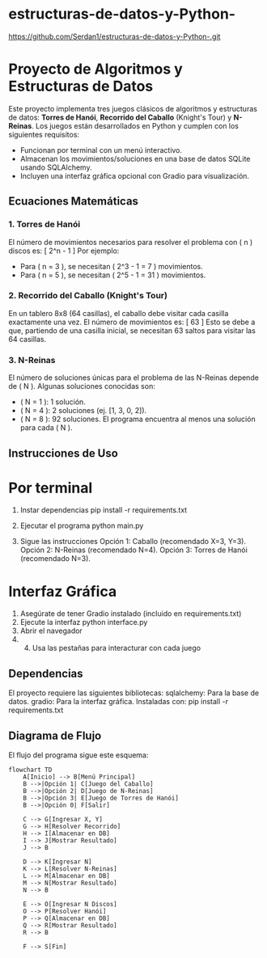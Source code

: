 # estructuras-de-datos-y-Python-

https://github.com/Serdan1/estructuras-de-datos-y-Python-.git


# Proyecto de Algoritmos y Estructuras de Datos

Este proyecto implementa tres juegos clásicos de algoritmos y estructuras de datos: **Torres de Hanói**, **Recorrido del Caballo** (Knight's Tour) y **N-Reinas**. Los juegos están desarrollados en Python y cumplen con los siguientes requisitos:
- Funcionan por terminal con un menú interactivo.
- Almacenan los movimientos/soluciones en una base de datos SQLite usando SQLAlchemy.
- Incluyen una interfaz gráfica opcional con Gradio para visualización.

## Ecuaciones Matemáticas

### 1. Torres de Hanói
El número de movimientos necesarios para resolver el problema con \( n \) discos es:
\[
2^n - 1
\]
Por ejemplo:
- Para \( n = 3 \), se necesitan \( 2^3 - 1 = 7 \) movimientos.
- Para \( n = 5 \), se necesitan \( 2^5 - 1 = 31 \) movimientos.

### 2. Recorrido del Caballo (Knight's Tour)
En un tablero 8x8 (64 casillas), el caballo debe visitar cada casilla exactamente una vez. El número de movimientos es:
\[
63
\]
Esto se debe a que, partiendo de una casilla inicial, se necesitan 63 saltos para visitar las 64 casillas.

### 3. N-Reinas
El número de soluciones únicas para el problema de las N-Reinas depende de \( N \). Algunas soluciones conocidas son:
- \( N = 1 \): 1 solución.
- \( N = 4 \): 2 soluciones (ej. [1, 3, 0, 2]).
- \( N = 8 \): 92 soluciones.
El programa encuentra al menos una solución para cada \( N \).

## Instrucciones de Uso
# Por terminal
1. Instar dependencias
pip install -r requirements.txt

2. Ejecutar el programa
python main.py

3. Sigue las instrucciones
Opción 1: Caballo (recomendado X=3, Y=3).
Opción 2: N-Reinas (recomendado N=4).
Opción 3: Torres de Hanói (recomendado N=3).

# Interfaz Gráfica 
1. Asegúrate de tener Gradio instalado (incluido en requirements.txt)
2. Ejecute la interfaz
python interface.py
3. Abrir el navegador
4. 4. Usa las pestañas para interacturar con cada juego
  
## Dependencias 
El proyecto requiere las siguientes bibliotecas:
sqlalchemy: Para la base de datos.
gradio: Para la interfaz gráfica.
Instaladas con:
pip install -r requirements.txt


## Diagrama de Flujo

El flujo del programa sigue este esquema:

```mermaid
flowchart TD
    A[Inicio] --> B[Menú Principal]
    B -->|Opción 1| C[Juego del Caballo]
    B -->|Opción 2| D[Juego de N-Reinas]
    B -->|Opción 3| E[Juego de Torres de Hanói]
    B -->|Opción 0| F[Salir]
    
    C --> G[Ingresar X, Y]
    G --> H[Resolver Recorrido]
    H --> I[Almacenar en DB]
    I --> J[Mostrar Resultado]
    J --> B
    
    D --> K[Ingresar N]
    K --> L[Resolver N-Reinas]
    L --> M[Almacenar en DB]
    M --> N[Mostrar Resultado]
    N --> B
    
    E --> O[Ingresar N Discos]
    O --> P[Resolver Hanói]
    P --> Q[Almacenar en DB]
    Q --> R[Mostrar Resultado]
    R --> B
    
    F --> S[Fin]
